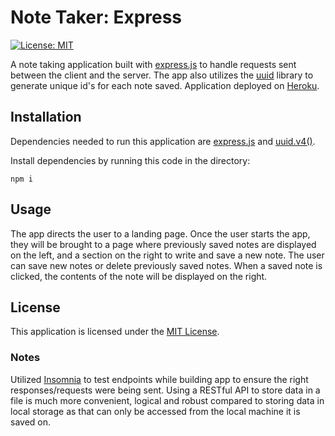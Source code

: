 # Note Taker: Express
[![License: MIT](https://img.shields.io/badge/License-MIT-yellow.svg)](https://opensource.org/licenses/MIT)

A note taking application built with [express.js](https://expressjs.com/) to handle requests sent between the client  and the server. The app also utilizes the [uuid](https://www.npmjs.com/package/uuid) library to generate unique id's for each note saved. Application deployed on [Heroku](https://id.heroku.com/).

## Installation
Dependencies needed to run this application are [express.js](https://expressjs.com/) and [uuid.v4()](https://www.npmjs.com/package/uuid).

Install dependencies by running this code in the directory:
```
npm i
```

## Usage
The app directs the user to a landing page. Once the user starts the app, they will be brought to a page where previously saved notes are displayed on the left, and a section on the right to write and save a new note. The user can save new notes or delete previously saved notes. When a saved note is clicked, the contents of the note will be displayed on the right. 

## License
This application is licensed under the [MIT License](https://opensource.org/licenses/MIT).

### Notes
Utilized [Insomnia](https://insomnia.rest/) to test endpoints while building app to ensure the right responses/requests were being sent. Using a RESTful API to store data in a file is much more convenient, logical and robust compared to storing data in local storage as that can only be accessed from the local machine it is saved on. 